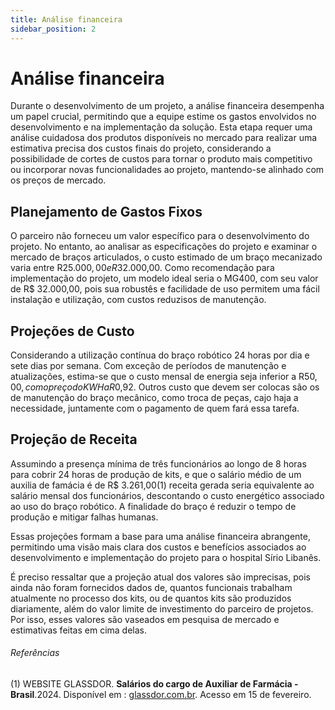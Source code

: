 ```yaml
---
title: Análise financeira
sidebar_position: 2
---
```


# Análise financeira

Durante o desenvolvimento de um projeto, a análise financeira desempenha um papel crucial, permitindo que a equipe estime os gastos envolvidos no desenvolvimento e na implementação da solução. Esta etapa requer uma análise cuidadosa dos produtos disponíveis no mercado para realizar uma estimativa precisa dos custos finais do projeto, considerando a possibilidade de cortes de custos para tornar o produto mais competitivo ou incorporar novas funcionalidades ao projeto, mantendo-se alinhado com os preços de mercado.

## Planejamento de Gastos Fixos

O parceiro não forneceu um valor específico para o desenvolvimento do projeto. No entanto, ao analisar as especificações do projeto e examinar o mercado de braços articulados, o custo estimado de um braço mecanizado varia entre R$25.000,00 e R$32.000,00.
Como recomendação para implementação do projeto, um modelo ideal seria o MG400, com seu valor de R$ 32.000,00, pois sua robustês e facilidade de uso permitem uma fácil instalação e utilização, com custos reduzisos de manutenção.

## Projeções de Custo

Considerando a utilização contínua do braço robótico 24 horas por dia e sete dias por semana. Com exceção de períodos de manutenção e atualizações, estima-se que o custo mensal de energia seja inferior a R$50,00, com o preço do KWH a R$0,92.
Outros custo que devem ser colocas são os de manutenção do braço mecânico, como troca de peças, cajo haja a necessidade, juntamente com o pagamento de quem fará essa tarefa.

## Projeção de Receita

Assumindo a presença mínima de três funcionários ao longo de 8 horas para cobrir 24 horas de produção de kits, e que o salário médio de um auxilia de famácia é de R$ 3.261,00(1) receita gerada seria equivalente ao salário mensal dos funcionários, descontando o custo energético associado ao uso do braço robótico. A finalidade do braço é reduzir o tempo de produção e mitigar falhas humanas.

Essas projeções formam a base para uma análise financeira abrangente, permitindo uma visão mais clara dos custos e benefícios associados ao desenvolvimento e implementação do projeto para o hospital Sírio Libanês.



É preciso ressaltar que a projeção atual dos valores são imprecisas, pois ainda não foram fornecidos dados de, quantos funcionais trabalham atualmente no processo dos kits, ou de quantos kits são produzidos diariamente, além do valor limite de investimento do parceiro de projetos. Por isso, esses valores são vaseados em pesquisa de mercado e estimativas feitas em cima delas.



###### Referências

(1) WEBSITE GLASSDOR. **Salários do cargo de Auxiliar de Farmácia - Brasil**.2024. Disponível em :  [glassdor.com.br](https://www.glassdoor.com.br/Sal%C3%A1rios/auxiliar-de-farm%C3%A1cia-sal%C3%A1rio-SRCH_KO0,20.htm#:~:text=A%20m%C3%A9dia%20salarial%20de%20Auxiliar,%24%20323%20e%20R%24%206.000.). Acesso em 15 de fevereiro.